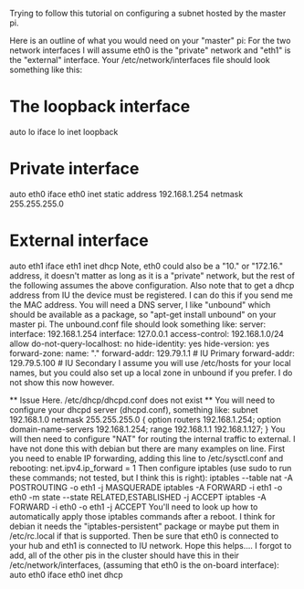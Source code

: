Trying to follow this tutorial on configuring a subnet hosted by the master pi.

Here is an outline of what you would need on your "master" pi:
For the two network interfaces I will assume eth0 is the "private"
network and "eth1" is the "external" interface. Your
/etc/network/interfaces file should look something like this:
   # The loopback interface
   auto lo
   iface lo inet loopback
   # Private interface
   auto eth0
   iface eth0 inet static
   address 192.168.1.254
   netmask 255.255.255.0
   # External interface
   auto eth1
   iface eth1 inet dhcp
Note, eth0 could also be a "10." or "172.16." address, it doesn't matter
as long as it is a "private" network, but the rest of the following
assumes the above configuration.
Also note that to get a dhcp address from IU the device must be
registered. I can do this if you send me the MAC address.
You will need a DNS server, I like "unbound" which should be available
as a package, so "apt-get install unbound" on your master pi.
The unbound.conf file should look something like:
   server:
       interface: 192.168.1.254
       interface: 127.0.0.1
       access-control: 192.168.1.0/24 allow
       do-not-query-localhost: no
       hide-identity: yes
       hide-version: yes
   forward-zone:
       name: "."
       forward-addr: 129.79.1.1   # IU Primary
       forward-addr: 129.79.5.100 # IU Secondary
I assume you will use /etc/hosts for your local names, but you could
also set up a local zone in unbound if you prefer. I do not show this
now however.

** Issue Here. /etc/dhcp/dhcpd.conf does not exist **
You will need to configure your dhcpd server (dhcpd.conf), something
like:
   subnet 192.168.1.0 netmask 255.255.255.0 {
       option routers 192.168.1.254;
       option domain-name-servers 192.168.1.254;
       range 192.168.1.1 192.168.1.127;
   }
You will then need to configure "NAT" for routing the internal traffic
to external. I have not done this with debian but there are many
examples on line.
First you need to enable IP forwarding, adding this line to
/etc/sysctl.conf and rebooting:
   net.ipv4.ip_forward = 1
Then configure iptables (use sudo to run these commands; not tested, but
I think this is right):
   iptables --table nat -A POSTROUTING -o eth1 -j MASQUERADE
   iptables -A FORWARD -i eth1 -o eth0 -m state --state RELATED,ESTABLISHED -j ACCEPT
   iptables -A FORWARD -i eth0 -o eth1 -j ACCEPT
You'll need to look up how to automatically apply those iptables
commands after a reboot. I think for debian it needs the
"iptables-persistent" package or maybe put them in /etc/rc.local if that
is supported.
Then be sure that eth0 is connected to your hub and eth1 is connected to
IU network.
Hope this helps....
I forgot to add, all of the other pis in the cluster should have this in
their /etc/network/interfaces, (assuming that eth0 is the on-board
interface):
   auto eth0
   iface eth0 inet dhcp
